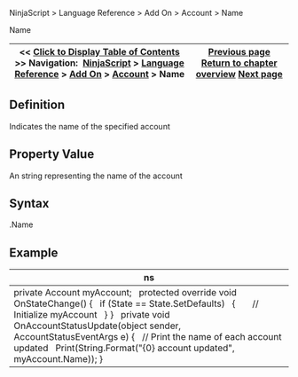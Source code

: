 ﻿
NinjaScript > Language Reference > Add On > Account > Name

Name

| << [Click to Display Table of Contents](name_account.md) >> **Navigation:**     [NinjaScript](ninjascript.md) > [Language Reference](language_reference_wip.md) > [Add On](add_on.md) > [Account](account_class.md) > Name | [Previous page](get.md) [Return to chapter overview](account_class.md) [Next page](orders_account.md) |
| --- | --- |
## Definition
Indicates the name of the specified account
 
## Property Value
An string representing the name of the account
 
## Syntax
<Account>.Name
## 
## Example

| ns |
| --- |
| private Account myAccount;   protected override void OnStateChange() {    if (State == State.SetDefaults)    {        // Initialize myAccount    } }   private void OnAccountStatusUpdate(object sender, AccountStatusEventArgs e) {    // Print the name of each account updated    Print(String.Format("{0} account updated", myAccount.Name)); } |
